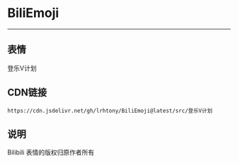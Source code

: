 
# BiliEmoji
---
## 表情
登乐V计划
## CDN链接
```
https://cdn.jsdelivr.net/gh/lrhtony/BiliEmoji@latest/src/登乐V计划
```
## 说明
Bilibili 表情的版权归原作者所有
